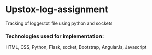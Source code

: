 # Upstox-log-assignment
Tracking of logger.txt file using python and sockets 

### Technologies used for implementation: ###

HTML, CSS, Python, Flask, socket, Bootstrap, AngularJs, Javascript


